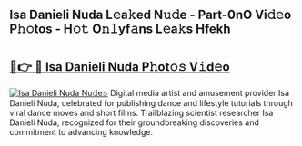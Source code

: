 ## Isa Danieli Nuda L𝚎a𝚔ed N𝚞𝚍e - Part-0nO Vi𝚍𝚎o P𝚑𝚘tos - H𝚘𝚝 O𝚗𝚕yf𝚊ns L𝚎a𝚔s Hfekh

# <h2><a href="http://kfdlexk.oniu.top/?m=Isa+Danieli+Nuda">🔗👉 🔴 Isa Danieli Nuda P𝚑ot𝚘𝚜 V𝚒d𝚎o</a></h2>

[![Isa Danieli Nuda Nu𝚍e𝚜](https://i.imgur.com/0qMVB7G.gif)](http://kfdlexk.oniu.top/?m=Isa+Danieli+Nuda)
Digital media artist and amusement provider Isa Danieli Nuda, celebrated for publishing dance and lifestyle tutorials through viral dance moves and short films. Trailblazing scientist researcher Isa Danieli Nuda, recognized for their groundbreaking discoveries and commitment to advancing knowledge.  
